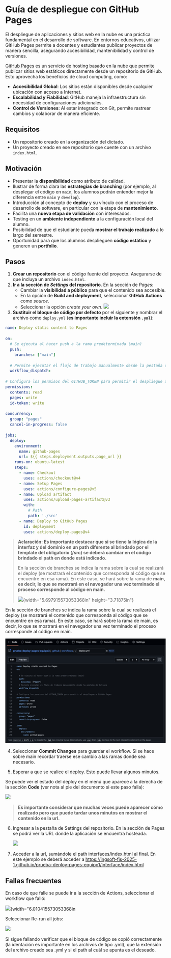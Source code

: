 # Guía de despliegue con GitHub Pages

El despliegue de aplicaciones y sitios web en la nube es una práctica fundamental en el desarrollo de software. En entornos educativos, utilizar GitHub Pages permite a docentes y estudiantes publicar proyectos de manera sencilla, asegurando accesibilidad, mantenibilidad y control de versiones.

[GitHub Pages](https://docs.github.com/es/pages) es un servicio de hosting basado en la nube que permite publicar sitios web estáticos directamente desde un repositorio de GitHub. Esto aprovecha los beneficios de cloud computing, como:

- **Accesibilidad Global**: Los sitios están disponibles desde cualquier ubicación con acceso a Internet.
- **Escalabilidad y Fiabilidad**: GitHub maneja la infraestructura sin necesidad de configuraciones adicionales.
- **Control de Versiones**: Al estar integrado con Git, permite rastrear cambios y colaborar de manera eficiente.

## Requisitos

- Un repositorio creado en la organización del dictado.
- Un proyecto creado en ese repositorio que cuente con un archivo `index.html`.

## Motivación

- Presentar la **disponibilidad** como atributo de calidad.
- Ilustrar de forma clara las **estrategias de branching** (por ejemplo, al desplegar el código en `main`, los alumnos podrán entender mejor la diferencia entre `main` y `develop`).
- Introducción al concepto de **deploy** y su vínculo con el proceso de desarrollo de software, en particular con la etapa de **mantenimiento**.
- Facilita una **nueva etapa de validación** con interesados.
- Testing en un **ambiente independiente** a la configuración local del alumno.
- Posibilidad de que el estudiante pueda **mostrar el trabajo realizado** a lo largo del semestre.
- Oportunidad para que los alumnos desplieguen **código estático** y generen un **portfolio**.

## Pasos

1. **Crear un repositorio** con el código fuente del proyecto. Asegurarse de que incluya un archivo `index.html`.
2. **Ir a la sección de _Settings_ del repositorio**. En la sección de _Pages_:
   - Cambiar la **visibilidad a público** para que el contenido sea accesible.
   - En la opción de **Build and deployment**, seleccionar **GitHub Actions** como _source_.
   - Seleccionar la opción _create your own_.
   ![](./d69f1d127a7ff80bafa633dcfdbe23592179d33d.png)
3. **Sustituir el bloque de código por defecto** por el siguiente y nombrar el archivo como `deploy.yml` (**es importante incluir la extensión `.yml`**):

```yaml
name: Deploy static content to Pages

on:
  # Se ejecuta al hacer push a la rama predeterminada (main)
  push:
    branches: ["main"]

  # Permite ejecutar el flujo de trabajo manualmente desde la pestaña de Actions
  workflow_dispatch:

# Configura los permisos del GITHUB_TOKEN para permitir el despliegue a GitHub Pages
permissions:
  contents: read
  pages: write
  id-token: write

concurrency:
  group: "pages"
  cancel-in-progress: false

jobs:
  deploy:
    environment:
      name: github-pages
      url: ${{ steps.deployment.outputs.page_url }}
    runs-on: ubuntu-latest
    steps:
      - name: Checkout
        uses: actions/checkout@v4  
      - name: Setup Pages
        uses: actions/configure-pages@v5   
      - name: Upload artifact
        uses: actions/upload-pages-artifact@v3 
        with:
          # Path
          path: './src'  
      - name: Deploy to GitHub Pages
        id: deployment
        uses: actions/deploy-pages@v4
```

> **Aclaración: Es importante destacar que si se tiene la lógica de la interfaz y del dominio en un path diferente al brindado por el
> template del obligatorio (/src) se deberá cambiar en el código brindado el path en donde está indicado.**
>
> En la sección de branches se indica la rama sobre la cual se realizará
> el deploy (se mostrará el contenido que corresponda al código que se
> encuentre en esa rama). En este caso, se hará sobre la rama de **main,
> es decir, lo que se mostrará en el navegador una vez terminado el
> proceso corresponde al código en main.**
>
> ![](./f4cccf6c4d71cbb385b9b0970259dddf748ad6dc.png){width="5.697915573053368in"
> height="3.71875in"}

En la sección de branches se indica la rama sobre la cual se realizará el deploy (se mostrará el contenido que corresponda al código que se encuentre en esa rama). En este caso, se hará sobre la rama de main, es decir, lo que se mostrará en el navegador una vez terminado el proceso corresponde al código en main. 

![workflow](./assets//f4cccf6c4d71cbb385b9b0970259dddf748ad6dc.png)

4.  Seleccionar **Commit Changes** para guardar el workflow. Si se hace sobre main recordar traerse ese cambio a las ramas donde sea necesario.

5.  Esperar a que se realice el deploy. Esto puede llevar algunos minutos.

Se puede ver el estado del deploy en el menú que aparece a la derecha de la sección **Code** (ver nota al pie del documento si este paso falla):

 ![](./c235428cdef0762f52bb5b8473cdf2897c1af592.png)

> **Es importante considerar que muchas veces puede aparecer cómo realizado pero que puede tardar unos minutos en mostrar el contenido en la url.**

6.  Ingresar a la pestaña de Settings del repositorio. En la sección de Pages se podrá ver la URL donde la aplicación se encuentra
    hosteada.

    ![](./811a75e965e6c2d038ed2d302caf0d15a10c403b.png)

7.  Acceder a la url, sumándole el path interfaces/index.html al final.
    En este ejemplo se deberá acceder a <https://ingsoft-fis-2025-1.github.io/prueba-deploy-pages-equipo1/interface/index.html>

## Fallas frecuentes

En caso de que falle se puede ir a la sección de Actions, seleccionar el workflow que falló:

![](./06b754e5d3f3a8917c0b5aa571ec639af7a0778e.png){width="6.010415573053368in

Seleccionar Re-run all jobs:

![](./697e6150d7aaef6ab9728ed7381987833fd4f572.png)

Si sigue fallando verificar que el bloque de código se copió correctamente (la identación es importante en los archivos de tipo
.yml), que la extensión del archivo creado sea .yml y si el path al cuál se apunta es el deseado.
